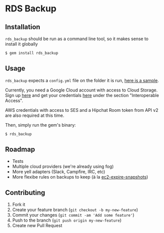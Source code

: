 # RDS Backup

## Installation

`rds_backup` should be run as a command line tool, so it makes sense to install it globally

```bash
$ gem install rds_backup
```

## Usage

`rds_backup` expects a `config.yml` file on the folder it is run, [here is a sample](config.yml.sample).

Currently, you need a Google Cloud account with access to Cloud Storage. Sign up [here](https://developers.google.com/storage/docs/signup?csw=1) and get your credentials [here](https://storage.cloud.google.com/m) under the section "Interoperable Access".

AWS credentials with access to SES and a Hipchat Room token from API v2 are also required at this time.

Then, simply run the gem's binary:

```bash
$ rds_backup
```

## Roadmap

* Tests
* Multiple cloud providers (we're already using fog)
* More yell adapters (Slack, Campfire, IRC, etc)
* More flexibe rules on backups to keep (à la [ec2-expire-snapshots](https://github.com/alestic/ec2-expire-snapshots))

## Contributing

1. Fork it
2. Create your feature branch (`git checkout -b my-new-feature`)
3. Commit your changes (`git commit -am 'Add some feature'`)
4. Push to the branch (`git push origin my-new-feature`)
5. Create new Pull Request
